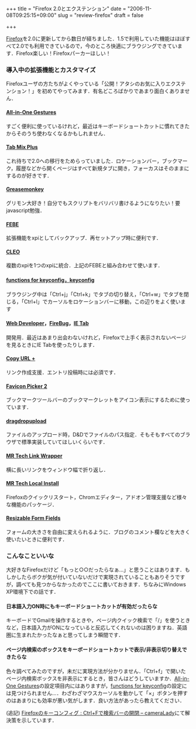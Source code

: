 +++
title = "Firefox 2.0とエクステンション"
date = "2006-11-08T09:25:15+09:00"
slug = "review-firefox"
draft = false

+++

<p><a href="http://www.mozilla-japan.org/products/firefox/" target="_blank">Firefox</a>を2.0に更新してから数日が経ちました．1.5で利用していた機能はほぼすべて2.0でも利用できているので，今のところ快適にブラウジングできています．Firefox楽しい！Firefoxパーカーほしい！</p>
<h3>導入中の拡張機能とカスタマイズ</h3>
<p>Firefoxユーザの方たちがよくやっている「公開！アタシのお気に入りエクステンション！」を初めてやってみます．有名どころばかりであまり面白くありません．</p>
<h4><a href="https://addons.mozilla.org/firefox/12/" target="_blank">All-in-One Gestures</a></h4>
<p>すごく便利に使っているけれど，最近はキーボードショートカットに慣れてきたからそのうち使わなくなるかもしれません．</p>
<h4><a href="https://addons.mozilla.org/firefox/1122/" target="_blank">Tab Mix Plus</a></h4>
<p>これ待ちで2.0への移行をためらっていました．ロケーションバー，ブックマーク，履歴などから開くページはすべて新規タブに開き，フォーカスはそのままにするのが好きです．</p>
<h4><a href="http://greasemonkey.mozdev.org/" target="_blank">Greasemonkey</a></h4>
<p>グリモン大好き！自分でもスクリプトをバリバリ書けるようになりたい！要javascript勉強．</p>
<h4><a href="http://customsoftwareconsult.com/extensions/febe/febe.html" target="_blank">FEBE</a></h4>
<p>拡張機能をxpiとしてバックアップ．再セットアップ時に便利です．</p>
<h4><a href="http://customsoftwareconsult.com/extensions/cleo/cleo.html" target="_blank">CLEO</a></h4>
<p>複数のxpiを1つのxpiに統合．上記のFEBEと組み合わせて使います．</p>
<h4><a href="http://www.pqrs.org/~tekezo/firefox/extensions/functions_for_keyconfig/index.html.ja" target="_blank">functions for keyconfig，</a><a href="http://extensionroom.mozdev.org/more-info/keyconfig" target="_blank">keyconfig</a></h4>
<p>ブラウジング中は「Ctrl+j」「Ctrl+k」でタブの切り替え，「Ctrl+w」でタブを閉じる，「Ctrl+l」でカーソルをロケーションバーに移動，この辺りをよく使います</p>
<h4><a href="https://addons.mozilla.org/firefox/60/" target="_blank">Web Developer</a>，<a href="https://addons.mozilla.org/addon.php?id=1843" target="_blank">FireBug</a>，<a href="https://addons.mozilla.org/firefox/1419/" target="_blank">IE Tab</a></h4>
<p>開発用．最近はあまり出会わないけれど，Firefoxで上手く表示されないページを見るときにIE Tabを使ったりします．</p>
<h4><a href="http://btcorp.dyndns.org/Tools/FireFoxExtensions/FF_2.0_extensions/" target="_blank">Copy URL +</a></h4>
<p>リンク作成支援．エントリ投稿時には必須です．</p>
<h4><a href="https://addons.mozilla.org/firefox/3176/" target="_blank">Favicon Picker 2</a></h4>
<p>ブックマークツールバーのブックマークレットをアイコン表示にするために使っています．</p>
<h4><a href="https://addons.mozilla.org/firefox/2190/" target="_blank">dragdropupload</a></h4>
<p>ファイルのアップロード時，D&#038;Dでファイルのパス指定．そもそもすべてのブラウザで標準実装していてほしいくらいです．</p>
<h4><a href="https://addons.mozilla.org/firefox/2021/" target="_blank">MR Tech Link Wrapper</a></h4>
<p>横に長いリンクをウィンドウ幅で折り返し．</p>
<h4><a href="https://addons.mozilla.org/firefox/421/" target="_blank">MR Tech Local Install</a></h4>
<p>Firefoxのクイックリスタート，Chromエディター，アドオン管理支援など様々な機能のパッケージ．</p>
<h4><a href="http://www.extensionsmirror.nl/index.php?showtopic=5649" target="_blank">Resizable Form Fields</a></h4>
<p>フォームの大きさを自由に変えられるように．ブログのコメント欄などを大きく使いたいときに便利です．</p>
<h3>こんなこといいな</h3>
<p>大好きなFirefoxだけど「もっと○○だったらなぁ…」と思うことはあります．もしかしたらボクが気が付いていないだけで実現されていることもありそうですが，調べても見つからなかったのでここに書いておきます．ちなみにWindows XP環境下での話です．</p>
<h4>日本語入力ON時にもキーボードショートカットが有効だったらな</h4>
<p>キーボードでGmailを操作するときや，ページ内クイック検索で「/」を使うときなど，日本語入力がONになっていると反応してくれないのは困りますね．英語圏に生まれたかったなぁと思ってしまう瞬間です．</p>
<h4>ページ内検索のボックスをキーボードショートカットで表示/非表示切り替えできたらな</h4>
<p>色々調べてみたのですが，未だに実現方法が分かりません．「Ctrl+f」で開いたページ内検索ボックスを非表示にするとき，皆さんはどうしていますか．<a href="https://addons.mozilla.org/firefox/12/" target="_blank">All-in-One Gestures</a>の設定項目内にはありますが，<a href="http://www.pqrs.org/~tekezo/firefox/extensions/functions_for_keyconfig/index.html.ja" target="_blank">functions for keyconfig</a>の設定には見つけられません…．わざわざマウスカーソルを動かして「×」ボタンを押すのはあまりにも効率が悪い気がします．良い方法があったら教えてください．</p>
<p>(追記) <a href="http://june29.jp/2006/11/30/firefox-keyboard-findtoolbar/" target="_blank">Firefoxのキーコンフィグ : Ctrl+Fで検索バーの開閉 &#8211; cameraLady</a>にて解決策を示しています．</p>
